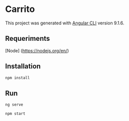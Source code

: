 # Carrito

This project was generated with [Angular CLI](https://github.com/angular/angular-cli) version 9.1.6.

## Requeriments

[Node] (https://nodejs.org/en/)

## Installation
```bash
npm install
```

## Run
```bash
ng serve 
```
```bash
npm start
```